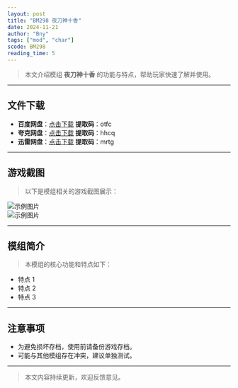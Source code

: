 ```yaml
---
layout: post
title: "BM298 夜刀神十香"
date: 2024-11-21
author: "Bny"
tags: ["mod", "char"]
scode: BM298
reading_time: 5
---
```


> 本文介绍模组 **夜刀神十香** 的功能与特点，帮助玩家快速了解并使用。

---





## 文件下载
- **百度网盘**：[点击下载](https://pan.baidu.com/s/1OAyQ5gORZJ8nn219KIIn0Q?pwd=otfc)  **提取码**：otfc  
- **夸克网盘**：[点击下载](https://pan.quark.cn/s/4aa1b409fe71?pwd=hhcq)  **提取码**：hhcq  
- **迅雷网盘**：[点击下载](https://pan.xunlei.com/s/VOCCbSpGeZn87e6CeT6he2qUA1?pwd=mrtg)  **提取码**：mrtg  

---

## 游戏截图
> 以下是模组相关的游戏截图展示：

![示例图片](https://example.com/screenshot1.jpg)  
![示例图片](https://example.com/screenshot2.jpg)

---

## 模组简介
> 本模组的核心功能和特点如下：
- 特点 1
- 特点 2
- 特点 3

---

## 注意事项
- 为避免损坏存档，使用前请备份游戏存档。
- 可能与其他模组存在冲突，建议单独测试。

---

> 本文内容持续更新，欢迎反馈意见。
